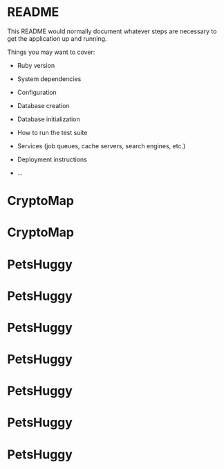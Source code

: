 # README

This README would normally document whatever steps are necessary to get the
application up and running.

Things you may want to cover:

* Ruby version

* System dependencies

* Configuration

* Database creation

* Database initialization

* How to run the test suite

* Services (job queues, cache servers, search engines, etc.)

* Deployment instructions

* ...
# CryptoMap
# CryptoMap
# PetsHuggy
# PetsHuggy
# PetsHuggy
# PetsHuggy
# PetsHuggy
# PetsHuggy
# PetsHuggy
